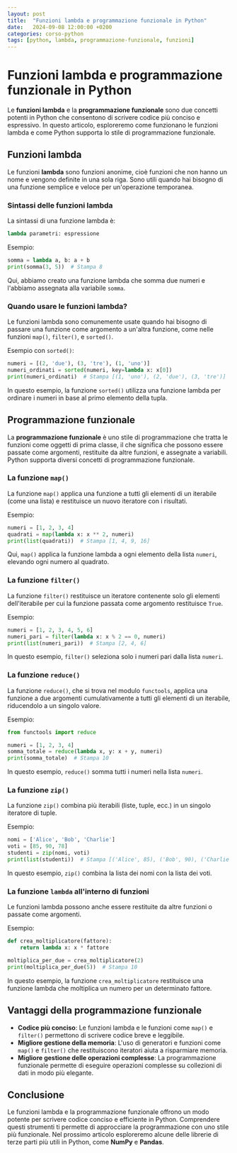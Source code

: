 ```yaml
---
layout: post
title:  "Funzioni lambda e programmazione funzionale in Python"
date:   2024-09-08 12:00:00 +0200
categories: corso-python
tags: [python, lambda, programmazione-funzionale, funzioni]
---
```


# Funzioni lambda e programmazione funzionale in Python

Le **funzioni lambda** e la **programmazione funzionale** sono due concetti potenti in Python che consentono di scrivere codice più conciso e espressivo. In questo articolo, esploreremo come funzionano le funzioni lambda e come Python supporta lo stile di programmazione funzionale.

## Funzioni lambda

Le funzioni **lambda** sono funzioni anonime, cioè funzioni che non hanno un nome e vengono definite in una sola riga. Sono utili quando hai bisogno di una funzione semplice e veloce per un'operazione temporanea.

### Sintassi delle funzioni lambda

La sintassi di una funzione lambda è:

```python
lambda parametri: espressione
```

Esempio:
```python
somma = lambda a, b: a + b
print(somma(3, 5))  # Stampa 8
```

Qui, abbiamo creato una funzione lambda che somma due numeri e l'abbiamo assegnata alla variabile `somma`.

### Quando usare le funzioni lambda?

Le funzioni lambda sono comunemente usate quando hai bisogno di passare una funzione come argomento a un'altra funzione, come nelle funzioni `map()`, `filter()`, e `sorted()`.

Esempio con `sorted()`:
```python
numeri = [(2, 'due'), (3, 'tre'), (1, 'uno')]
numeri_ordinati = sorted(numeri, key=lambda x: x[0])
print(numeri_ordinati)  # Stampa [(1, 'uno'), (2, 'due'), (3, 'tre')]
```

In questo esempio, la funzione `sorted()` utilizza una funzione lambda per ordinare i numeri in base al primo elemento della tupla.

## Programmazione funzionale

La **programmazione funzionale** è uno stile di programmazione che tratta le funzioni come oggetti di prima classe, il che significa che possono essere passate come argomenti, restituite da altre funzioni, e assegnate a variabili. Python supporta diversi concetti di programmazione funzionale.

### La funzione `map()`

La funzione `map()` applica una funzione a tutti gli elementi di un iterabile (come una lista) e restituisce un nuovo iteratore con i risultati.

Esempio:
```python
numeri = [1, 2, 3, 4]
quadrati = map(lambda x: x ** 2, numeri)
print(list(quadrati))  # Stampa [1, 4, 9, 16]
```

Qui, `map()` applica la funzione lambda a ogni elemento della lista `numeri`, elevando ogni numero al quadrato.

### La funzione `filter()`

La funzione `filter()` restituisce un iteratore contenente solo gli elementi dell'iterabile per cui la funzione passata come argomento restituisce `True`.

Esempio:
```python
numeri = [1, 2, 3, 4, 5, 6]
numeri_pari = filter(lambda x: x % 2 == 0, numeri)
print(list(numeri_pari))  # Stampa [2, 4, 6]
```

In questo esempio, `filter()` seleziona solo i numeri pari dalla lista `numeri`.

### La funzione `reduce()`

La funzione `reduce()`, che si trova nel modulo `functools`, applica una funzione a due argomenti cumulativamente a tutti gli elementi di un iterabile, riducendolo a un singolo valore.

Esempio:
```python
from functools import reduce

numeri = [1, 2, 3, 4]
somma_totale = reduce(lambda x, y: x + y, numeri)
print(somma_totale)  # Stampa 10
```

In questo esempio, `reduce()` somma tutti i numeri nella lista `numeri`.

### La funzione `zip()`

La funzione `zip()` combina più iterabili (liste, tuple, ecc.) in un singolo iteratore di tuple.

Esempio:
```python
nomi = ['Alice', 'Bob', 'Charlie']
voti = [85, 90, 78]
studenti = zip(nomi, voti)
print(list(studenti))  # Stampa [('Alice', 85), ('Bob', 90), ('Charlie', 78)]
```

In questo esempio, `zip()` combina la lista dei nomi con la lista dei voti.

### La funzione `lambda` all'interno di funzioni

Le funzioni lambda possono anche essere restituite da altre funzioni o passate come argomenti.

Esempio:
```python
def crea_moltiplicatore(fattore):
    return lambda x: x * fattore

moltiplica_per_due = crea_moltiplicatore(2)
print(moltiplica_per_due(5))  # Stampa 10
```

In questo esempio, la funzione `crea_moltiplicatore` restituisce una funzione lambda che moltiplica un numero per un determinato fattore.

## Vantaggi della programmazione funzionale

- **Codice più conciso**: Le funzioni lambda e le funzioni come `map()` e `filter()` permettono di scrivere codice breve e leggibile.
- **Migliore gestione della memoria**: L'uso di generatori e funzioni come `map()` e `filter()` che restituiscono iteratori aiuta a risparmiare memoria.
- **Migliore gestione delle operazioni complesse**: La programmazione funzionale permette di eseguire operazioni complesse su collezioni di dati in modo più elegante.

## Conclusione

Le funzioni lambda e la programmazione funzionale offrono un modo potente per scrivere codice conciso e efficiente in Python. Comprendere questi strumenti ti permette di approcciare la programmazione con uno stile più funzionale. Nel prossimo articolo esploreremo alcune delle librerie di terze parti più utili in Python, come **NumPy** e **Pandas**.
